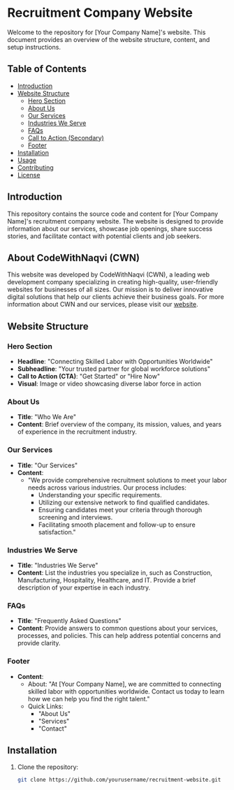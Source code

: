 # Recruitment Company Website

Welcome to the repository for [Your Company Name]'s website. This document provides an overview of the website structure, content, and setup instructions.

## Table of Contents

- [Introduction](#introduction)
- [Website Structure](#website-structure)
  - [Hero Section](#hero-section)
  - [About Us](#about-us)
  - [Our Services](#our-services)
  - [Industries We Serve](#industries-we-serve)
  - [FAQs](#faqs)
  - [Call to Action (Secondary)](#call-to-action-secondary)
  - [Footer](#footer)
- [Installation](#installation)
- [Usage](#usage)
- [Contributing](#contributing)
- [License](#license)

## Introduction

This repository contains the source code and content for [Your Company Name]'s recruitment company website. The website is designed to provide information about our services, showcase job openings, share success stories, and facilitate contact with potential clients and job seekers.

## About CodeWithNaqvi (CWN)

This website was developed by CodeWithNaqvi (CWN), a leading web development company specializing in creating high-quality, user-friendly websites for businesses of all sizes. Our mission is to deliver innovative digital solutions that help our clients achieve their business goals. For more information about CWN and our services, please visit our [website](https://codewithnaqvi.com).

## Website Structure

### Hero Section

- **Headline**: "Connecting Skilled Labor with Opportunities Worldwide"
- **Subheadline**: "Your trusted partner for global workforce solutions"
- **Call to Action (CTA)**: "Get Started" or "Hire Now"
- **Visual**: Image or video showcasing diverse labor force in action

### About Us

- **Title**: "Who We Are"
- **Content**: Brief overview of the company, its mission, values, and years of experience in the recruitment industry.

### Our Services

- **Title**: "Our Services"
- **Content**:
  - "We provide comprehensive recruitment solutions to meet your labor needs across various industries. Our process includes:
    - Understanding your specific requirements.
    - Utilizing our extensive network to find qualified candidates.
    - Ensuring candidates meet your criteria through thorough screening and interviews.
    - Facilitating smooth placement and follow-up to ensure satisfaction."

### Industries We Serve

- **Title**: "Industries We Serve"
- **Content**: List the industries you specialize in, such as Construction, Manufacturing, Hospitality, Healthcare, and IT. Provide a brief description of your expertise in each industry.

### FAQs

- **Title**: "Frequently Asked Questions"
- **Content**: Provide answers to common questions about your services, processes, and policies. This can help address potential concerns and provide clarity.

### Footer

- **Content**:
  - About: "At [Your Company Name], we are committed to connecting skilled labor with opportunities worldwide. Contact us today to learn how we can help you find the right talent."
  - Quick Links:
    - "About Us"
    - "Services"
    - "Contact"

## Installation

1. Clone the repository:
   ```sh
   git clone https://github.com/yourusername/recruitment-website.git
   ```
